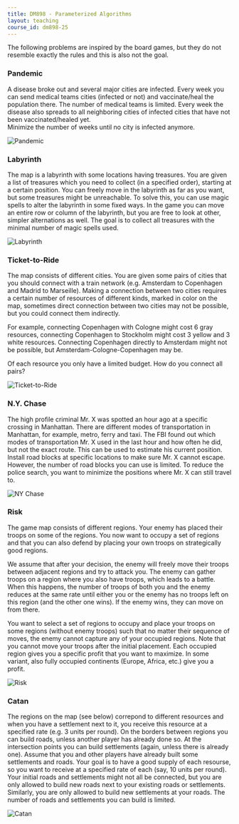 ```yaml
---
title: DM898 - Parameterized Algorithms
layout: teaching
course_id: dm898-25
---
```


The following problems are inspired by the board games, but they do not resemble exactly the rules and
this is also not the goal.

### Pandemic

A disease broke out and several major cities are infected.
Every week you can send medical teams cities (infected or not) and vaccinate/heal the population there.
The number of medical teams is limited.
Every week the disease also spreads to all neighboring cities of infected cities that have not been vaccinated/healed yet.  
Minimize the number of weeks until no city is infected anymore.

![Pandemic](pandemic.jpeg)

### Labyrinth

The map is a labyrinth with some locations having treasures. You are given a list of treasures
which you need to collect (in a specified order), starting at a certain position.
You can freely move in the labyrinth as far as you want, but some treasures might be unreachable.
To solve this, you can use magic spells to alter the labyrinth in some fixed ways. In the game
you can move an entire row or column of the labyrinth, but you are free to look at other, simpler alternations as well.
The goal is to collect all treasures with the minimal number of magic spells used.

![Labyrinth](labyrinth.jpg)

### Ticket-to-Ride

The map consists of different cities. You are given some pairs of cities that you should 
connect with a train network (e.g. Amsterdam to Copenhagen and Madrid to Marseille). Making a connection between two cities requires a certain number of resources of different kinds, marked in color on the map, sometimes direct connection between two cities may not be possible, but you could connect them indirectly. 

For example, connecting Copenhagen with Cologne might cost 6 gray resources, connecting Copenhagen to Stockholm might cost 3 yellow and 3 white resources. Connecting Copenhagen directly to Amsterdam might not be possible, but Amsterdam-Cologne-Copenhagen may be.

Of each resource you only have a limited budget. How do you connect all pairs?

![Ticket-to-Ride](ticket-to-ride.jpg)

### N.Y. Chase

The high profile criminal Mr. X was spotted an hour ago at a specific crossing in Manhattan.
There are different modes of transportation in Manhattan, for example, metro, ferry and taxi.
The FBI found out which modes of transportation Mr. X used in the last hour and how often he did,
but not the exact route. This can be used to
estimate his current position. Install road blocks at specific locations to make sure
Mr. X cannot escape. However, the number of road blocks you can use is limited.
To reduce the police search, you want to minimize the positions where Mr. X can still travel to.

![NY Chase](nychase.jpg)

### Risk

The game map consists of different regions. Your enemy has placed their troops on some of the regions. 
You now want to occupy a set of regions and that you can also defend by placing your own troops on
strategically good regions. 

We assume that after your decision, the enemy will freely move their troops between adjacent regions and
try to attack you.
The enemy can gather troops on a region where you also have troops, which leads to a battle. When this happens, the number of troops of both you and the enemy reduces at the same rate until either you or the enemy has no troops left on this region (and the other one wins). If the enemy wins, they can move on from there.
 
You want to select a set of regions to occupy and place your troops on some regions (without enemy troops) such that no matter their sequence of moves, the enemy cannot capture any of your occupied regions.
Note that you cannot move your troops after the initial placement.
Each occupied region gives you a specific profit that you want to maximize.
In some variant, also fully occupied continents (Europe, Africa, etc.) give you a profit.

![Risk](risk.jpg)

### Catan
The regions on the map (see below) correpond to different resources and when you have a settlement
next to it, you receive this resource at a specified rate (e.g. 3 units per round).
On the borders between regions
you can build roads, unless another player has already done so. At the intersection points you can build settlements (again, unless there is already one).
Assume that you and other players have already built some settlements and roads. Your goal
is to have a good supply of each resourse, so you want to receive at a specified rate of each (say, 10 units per round).
Your initial roads and settlements might not all be connected,
but you are only allowed to build new roads next to
your existing roads or settlements. Similarly, you are only allowed to
build new settlements at your roads. The number of roads and settlements you can build
is limited.

![Catan](catan.jpg)
